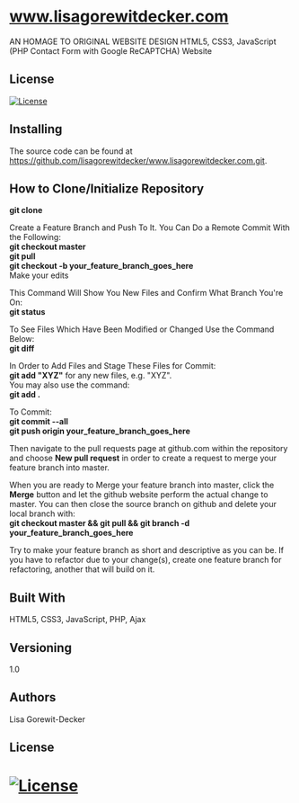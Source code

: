 
# www.lisagorewitdecker.com
 AN HOMAGE TO ORIGINAL WEBSITE DESIGN
HTML5, CSS3, JavaScript (PHP Contact Form with Google ReCAPTCHA) Website

## License
[![License](https://img.shields.io/badge/License-Apache%202.0-blue.svg)](https://opensource.org/licenses/Apache-2.0)

## Installing
The source code can be found at <a href="https://github.com/lisagorewitdecker/www.lisagorewitdecker.com.git">https://github.com/lisagorewitdecker/www.lisagorewitdecker.com.git</a>.

## How to Clone/Initialize Repository
<b>git clone</b>

Create a Feature Branch and Push To It. You Can Do a Remote Commit With the Following:<br>
<b>git checkout master</b><br>
<b>git pull</b><br>
<b>git checkout -b your_feature_branch_goes_here</b><br>
Make your edits

This Command Will Show You New Files and Confirm What Branch You're On:<br>
<b>git status</b><br>

To See Files Which Have Been Modified or Changed Use the Command Below:<br>
<b>git diff</b><br>

In Order to Add Files and Stage These Files for Commit:<br>
<b>git add "XYZ"</b> for any new files, e.g. "XYZ".<br>
You may also use the command:<br>
<b>git add . </b>

To Commit: <br>
<b>git commit --all</b><br>
<b>git push origin your_feature_branch_goes_here</b><br>

Then navigate to the pull requests page at github.com within the repository and choose <b>New pull request</b> in order to create a request to merge your feature branch into master.<br>

When you are ready to Merge your feature branch into master, click the <b>Merge</b> button and let the github website perform the actual change to master. You can then close the source branch on github and delete your local branch with:<br>
<b>git checkout master && git pull && git branch -d your_feature_branch_goes_here</b>

Try to make your feature branch as short and descriptive as you can be. If you have to refactor due to your change(s), create one feature branch for refactoring, another that will build on it.


## Built With
HTML5, CSS3, JavaScript, PHP, Ajax

## Versioning 
1.0

## Authors
Lisa Gorewit-Decker

## License
[![License](https://img.shields.io/badge/License-Apache%202.0-blue.svg)](https://opensource.org/licenses/Apache-2.0)
=======



